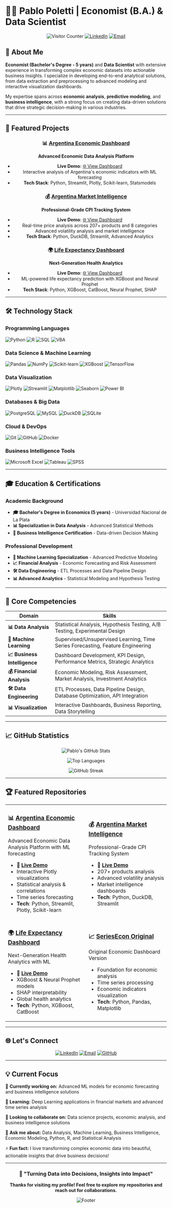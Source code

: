 # 👨‍💻 Pablo Poletti | Economist (B.A.) & Data Scientist

<div align="center">

![Visitor Counter](https://komarev.com/ghpvc/?username=PabloPoletti&label=Profile%20views&color=0e75b6&style=flat)
[![LinkedIn](https://img.shields.io/badge/LinkedIn-Pablo%20Poletti-blue?style=flat&logo=linkedin)](https://www.linkedin.com/in/pablom-poletti/)
[![Email](https://img.shields.io/badge/Email-lic.poletti%40gmail.com-red?style=flat&logo=gmail)](mailto:lic.poletti@gmail.com)

</div>

## 🌟 About Me

**Economist (Bachelor's Degree - 5 years)** and **Data Scientist** with extensive experience in transforming complex economic datasets into actionable business insights. I specialize in developing end-to-end analytical solutions, from data extraction and preprocessing to advanced modeling and interactive visualization dashboards.

My expertise spans across **economic analysis**, **predictive modeling**, and **business intelligence**, with a strong focus on creating data-driven solutions that drive strategic decision-making in various industries.

---

## 🚀 Featured Projects

<div align="center">

### 📊 [Argentina Economic Dashboard](https://github.com/PabloPoletti/argentina-economic-dashboard)
**Advanced Economic Data Analysis Platform**
- **Live Demo**: [🌐 View Dashboard](https://argentina-economic-dashboard.streamlit.app/)
- Interactive analysis of Argentina's economic indicators with ML forecasting
- **Tech Stack**: Python, Streamlit, Plotly, Scikit-learn, Statsmodels

### 💰 [Argentina Market Intelligence](https://github.com/PabloPoletti/Precios1)
**Professional-Grade CPI Tracking System**
- **Live Demo**: [🌐 View Dashboard](https://argentina-market-intelligence.streamlit.app/)
- Real-time price analysis across 207+ products and 8 categories
- Advanced volatility analysis and market intelligence
- **Tech Stack**: Python, DuckDB, Streamlit, Advanced Analytics

### 🌍 [Life Expectancy Dashboard](https://github.com/PabloPoletti/esperanza-vida-2)
**Next-Generation Health Analytics**
- **Live Demo**: [🌐 View Dashboard](https://life-expectancy-dashboard.streamlit.app/)
- ML-powered life expectancy prediction with XGBoost and Neural Prophet
- **Tech Stack**: Python, XGBoost, CatBoost, Neural Prophet, SHAP

</div>

---

## 🛠️ Technology Stack

### **Programming Languages**
![Python](https://img.shields.io/badge/Python-3776AB?style=for-the-badge&logo=python&logoColor=white)
![R](https://img.shields.io/badge/R-276DC3?style=for-the-badge&logo=r&logoColor=white)
![SQL](https://img.shields.io/badge/SQL-4479A1?style=for-the-badge&logo=mysql&logoColor=white)
![VBA](https://img.shields.io/badge/VBA-217346?style=for-the-badge&logo=microsoft-excel&logoColor=white)

### **Data Science & Machine Learning**
![Pandas](https://img.shields.io/badge/Pandas-150458?style=for-the-badge&logo=pandas&logoColor=white)
![NumPy](https://img.shields.io/badge/NumPy-013243?style=for-the-badge&logo=numpy&logoColor=white)
![Scikit-learn](https://img.shields.io/badge/Scikit--learn-F7931E?style=for-the-badge&logo=scikit-learn&logoColor=white)
![XGBoost](https://img.shields.io/badge/XGBoost-00AEFF?style=for-the-badge&logo=xgboost&logoColor=white)
![TensorFlow](https://img.shields.io/badge/TensorFlow-FF6F00?style=for-the-badge&logo=tensorflow&logoColor=white)

### **Data Visualization**
![Plotly](https://img.shields.io/badge/Plotly-3F4F75?style=for-the-badge&logo=plotly&logoColor=white)
![Streamlit](https://img.shields.io/badge/Streamlit-FF4B4B?style=for-the-badge&logo=streamlit&logoColor=white)
![Matplotlib](https://img.shields.io/badge/Matplotlib-11557c?style=for-the-badge&logo=python&logoColor=white)
![Seaborn](https://img.shields.io/badge/Seaborn-3776AB?style=for-the-badge&logo=python&logoColor=white)
![Power BI](https://img.shields.io/badge/Power%20BI-F2C811?style=for-the-badge&logo=power-bi&logoColor=black)

### **Databases & Big Data**
![PostgreSQL](https://img.shields.io/badge/PostgreSQL-4169E1?style=for-the-badge&logo=postgresql&logoColor=white)
![MySQL](https://img.shields.io/badge/MySQL-4479A1?style=for-the-badge&logo=mysql&logoColor=white)
![DuckDB](https://img.shields.io/badge/DuckDB-FFF000?style=for-the-badge&logo=duckdb&logoColor=black)
![SQLite](https://img.shields.io/badge/SQLite-003B57?style=for-the-badge&logo=sqlite&logoColor=white)

### **Cloud & DevOps**
![Git](https://img.shields.io/badge/Git-F05032?style=for-the-badge&logo=git&logoColor=white)
![GitHub](https://img.shields.io/badge/GitHub-181717?style=for-the-badge&logo=github&logoColor=white)
![Docker](https://img.shields.io/badge/Docker-2496ED?style=for-the-badge&logo=docker&logoColor=white)

### **Business Intelligence Tools**
![Microsoft Excel](https://img.shields.io/badge/Microsoft%20Excel-217346?style=for-the-badge&logo=microsoft-excel&logoColor=white)
![Tableau](https://img.shields.io/badge/Tableau-E97627?style=for-the-badge&logo=tableau&logoColor=white)
![SPSS](https://img.shields.io/badge/SPSS-052FAD?style=for-the-badge&logo=ibm&logoColor=white)

---

## 🎓 Education & Certifications

### **Academic Background**
- **🎓 Bachelor's Degree in Economics (5 years)** - Universidad Nacional de La Plata
- **📊 Specialization in Data Analysis** - Advanced Statistical Methods
- **💼 Business Intelligence Certification** - Data-driven Decision Making

### **Professional Development**
- **🤖 Machine Learning Specialization** - Advanced Predictive Modeling
- **📈 Financial Analysis** - Economic Forecasting and Risk Assessment
- **🛠️ Data Engineering** - ETL Processes and Data Pipeline Design
- **📊 Advanced Analytics** - Statistical Modeling and Hypothesis Testing

---

## 💼 Core Competencies

<div align="center">

| **Domain** | **Skills** |
|------------|------------|
| **📊 Data Analysis** | Statistical Analysis, Hypothesis Testing, A/B Testing, Experimental Design |
| **🤖 Machine Learning** | Supervised/Unsupervised Learning, Time Series Forecasting, Feature Engineering |
| **📈 Business Intelligence** | Dashboard Development, KPI Design, Performance Metrics, Strategic Analytics |
| **💰 Financial Analysis** | Economic Modeling, Risk Assessment, Market Analysis, Investment Analytics |
| **🛠️ Data Engineering** | ETL Processes, Data Pipeline Design, Database Optimization, API Integration |
| **📊 Visualization** | Interactive Dashboards, Business Reporting, Data Storytelling |

</div>

---

## 📈 GitHub Statistics

<div align="center">

![Pablo's GitHub Stats](https://github-readme-stats.vercel.app/api?username=PabloPoletti&show_icons=true&theme=radical&hide_border=true&include_all_commits=true&count_private=true)

![Top Languages](https://github-readme-stats.vercel.app/api/top-langs/?username=PabloPoletti&layout=compact&theme=radical&hide_border=true)

![GitHub Streak](https://github-readme-streak-stats.herokuapp.com/?user=PabloPoletti&theme=radical&hide_border=true)

</div>

---

## 🏆 Featured Repositories

<table>
<tr>
<td width="50%">

### 📊 [Argentina Economic Dashboard](https://github.com/PabloPoletti/argentina-economic-dashboard)
Advanced Economic Data Analysis Platform with ML forecasting
- **🚀 [Live Demo](https://argentina-economic-dashboard.streamlit.app/)**
- Interactive Plotly visualizations
- Statistical analysis & correlations
- Time series forecasting
- **Tech**: Python, Streamlit, Plotly, Scikit-learn

</td>
<td width="50%">

### 💰 [Argentina Market Intelligence](https://github.com/PabloPoletti/Precios1)
Professional-Grade CPI Tracking System
- **🚀 [Live Demo](https://argentina-market-intelligence.streamlit.app/)**
- 207+ products analysis
- Advanced volatility analysis
- Market intelligence dashboards
- **Tech**: Python, DuckDB, Streamlit

</td>
</tr>
<tr>
<td width="50%">

### 🌍 [Life Expectancy Dashboard](https://github.com/PabloPoletti/esperanza-vida-2)
Next-Generation Health Analytics with ML
- **🚀 [Live Demo](https://life-expectancy-dashboard.streamlit.app/)**
- XGBoost & Neural Prophet models
- SHAP interpretability
- Global health analytics
- **Tech**: Python, XGBoost, CatBoost

</td>
<td width="50%">

### 📈 [SeriesEcon Original](https://github.com/PabloPoletti/seriesecon)
Original Economic Dashboard Version
- Foundation for economic analysis
- Time series processing
- Economic indicators visualization
- **Tech**: Python, Pandas, Matplotlib

</td>
</tr>
</table>

---

## 🌐 Let's Connect

<div align="center">

[![LinkedIn](https://img.shields.io/badge/LinkedIn-Pablo%20Poletti-0077B5?style=for-the-badge&logo=linkedin&logoColor=white)](https://www.linkedin.com/in/pablom-poletti/)
[![Email](https://img.shields.io/badge/Email-lic.poletti%40gmail.com-D14836?style=for-the-badge&logo=gmail&logoColor=white)](mailto:lic.poletti@gmail.com)
[![GitHub](https://img.shields.io/badge/GitHub-PabloPoletti-181717?style=for-the-badge&logo=github&logoColor=white)](https://github.com/PabloPoletti)

</div>

---

## 💡 Current Focus

🔭 **Currently working on:** Advanced ML models for economic forecasting and business intelligence solutions

🌱 **Learning:** Deep Learning applications in financial markets and advanced time series analysis

👯 **Looking to collaborate on:** Data science projects, economic analysis, and business intelligence solutions

💬 **Ask me about:** Data Analysis, Machine Learning, Business Intelligence, Economic Modeling, Python, R, and Statistical Analysis

⚡ **Fun fact:** I love transforming complex economic data into beautiful, actionable insights that drive business decisions!

---

<div align="center">

### 🎯 "Turning Data into Decisions, Insights into Impact"

**Thanks for visiting my profile! Feel free to explore my repositories and reach out for collaborations.**

![Footer](https://capsule-render.vercel.app/api?type=waving&color=gradient&height=100&section=footer)

</div>
